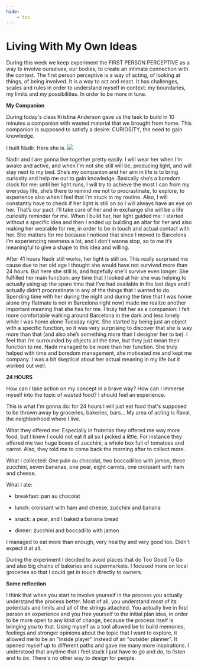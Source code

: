 ```yaml
---
hide:
    - toc
---
```


# Living With My Own Ideas

During this week we keep experiment the FIRST PERSON PERCEPTIVE as a way to involve ourselves, our bodies, to create an intimate connection with the contest. The first person perceptive is a way of acting, of looking at things, of being involved. It is a way to act and react. It has challenges, scales and rules in order to understand myself in context: my boundaries, my limits and my possibilities. In order to be more in tune.




**My Companion**

During today's class Kristina Anderson gave us the task to build in 10 minutes a companion with wasted material that we brought from home. This companion is supposed to satisfy a desire: CURIOSITY, the need to gain knowledge.

I built Nadir. Here she is.
![](../../images/Ideas/nadir.jpg)

Nadir and I are gonna live together pretty easily. I will wear her when I’m awake and active, and when I’m not she still will be, producing light, and will stay next to my bed.
She’s my companion and her aim in life is to bring curiosity and help me out to gain knowledge. Basically she’s a boredom clock for me: until her light runs, I will try to achieve the most I can from my everyday life, she’s there to remind me not to procrastinate, to explore, to experience also when I feel that I’m stuck in my routine. Also, I will constantly have to check if her light is still on so I will always have an eye on her. That’s our pact: I’ll take care of her and in exchange she will be a life curiosity reminder for me.
When I build her, her light guided me: I started without a specific idea and then I ended up building an altar for her and also making her wearable for me, in order to be in touch and actual contact with her. She matters for me because I noticed that since I moved to Barcelona I’m experiencing newness a lot, and I don’t wanna stop, so to me it’s meaningful to give a shape to this idea and willing.


After 41 hours Nadir still works, her light is still on. This really surprised me cause due to her old age I thought she would have not survived more than 24 hours. But here she still is, and hopefully she’ll survive even longer.
She fulfilled her main function: any time that I looked at her she was helping to actually using up the spare time that I’ve had available in the last days and I actually didn’t procrastinate in any of the things that I wanted to do.
Spending time with her during the night and during the time that I was home alone (my flatmate is not in Barcelona right now) made me realize another important meaning that she has for me. I truly felt her as a companion: I felt more comfortable walking around Barcelona in the dark and less lonely while I was home alone Tuesday night. She started by being just an object with a specific function, so it was very surprising to discover that she is way more than that (and also she’s something more than I designer her to be). I feel that I’m surrounded by objects all the time, but they just mean their function to me. Nadir managed to be more than her function.
She truly helped with time and boredom management, she motivated me and kept me company. I was a bit skeptical about her actual meaning in my life but it worked out well.




**24 HOURS**

How can I take action on my concept in a brave way? How can I immerse myself into the topic of wasted food? I should feel an experience.

This is what I'm gonna do: for 24 hours I will just eat food that's supposed to be thrown away by groceries, bakeries, bars...
My area of acting is Raval, the neighborhood where I live.


What they offered me:
Especially in fruterias they offered me way more food, but I knew I could not eat it all so I picked a little. For instance they offered me two huge boxes of zucchini, a whole box full of tomatoes and carrot. Also, they told me to come back the morning after to collect more.

What I collected:
One pain au chocolat, two boccadillos with jamon, three zucchini, seven bananas, one pear, eight carrots, one croissant with ham and cheese.

What I ate:

- breakfast: pan au chocolat

- lunch: croissant with ham and cheese, zucchini and banana

- snack: a pear, and I baked a banana bread

- dinner: zucchini and boccadillo with jamon


I managed to eat more than enough, very healthy and very good too.
Didn't expect it at all.

During the experiment I decided to avoid places that do Too Good To Go and also big chains of bakeries and supermarkets. I focused more on local groceries so that I could get in touch directly to owners.

**Some reflection**

I think that when you start to involve yourself in the process you actually understand the process better. Most of all, you understand most of its potentials and limits and all of the strings attached. You actually live in first person an experience and you free yourself to the initial plan idea, in order to be more open to any kind of change, because the process itself is bringing you to that. Using myself as a tool allowed be to build memories, feelings and stronger opinions about the topic that I want to explore, it allowed me to be an "inside player" instead of an "outsider planner". It opened myself up to different paths and gave me many more inspirations. I understood that anytime that I feel stuck I just have to *go* and *do*, to *listen* and to *be*. There's no other way to design for people.
